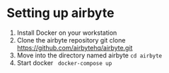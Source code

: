 # Setting up airbyte
1. Install Docker on your workstation
2. Clone the airbyte repository git clone https://github.com/airbytehq/airbyte.git
3.  Move into the directory named airbyte ``cd airbyte``
4.  Start docker ``` docker-compose up```